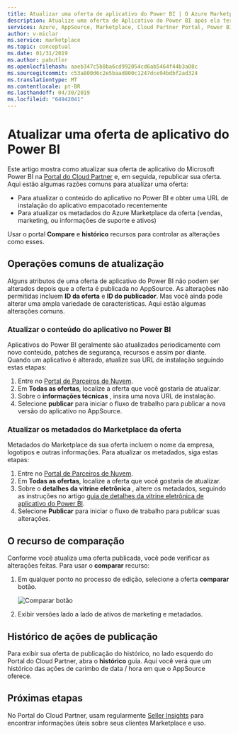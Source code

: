 ```yaml
---
title: Atualizar uma oferta de aplicativo do Power BI | O Azure Marketplace
description: Atualize uma oferta de Aplicativo do Power BI após ela ter sido publicada no Microsoft AppSource Marketplace.
services: Azure, AppSource, Marketplace, Cloud Partner Portal, Power BI
author: v-miclar
ms.service: marketplace
ms.topic: conceptual
ms.date: 01/31/2019
ms.author: pabutler
ms.openlocfilehash: aaeb347c5b8ba6cd992054cd6ab5464f44b3a08c
ms.sourcegitcommit: c53a800d6c2e5baad800c1247dce94bdbf2ad324
ms.translationtype: MT
ms.contentlocale: pt-BR
ms.lasthandoff: 04/30/2019
ms.locfileid: "64942041"
---
```

# <a name="update-a-power-bi-app-offer"></a>Atualizar uma oferta de aplicativo do Power BI

Este artigo mostra como atualizar sua oferta de aplicativo do Microsoft Power BI na [Portal do Cloud Partner](https://cloudpartner.azure.com/) e, em seguida, republicar sua oferta. Aqui estão algumas razões comuns para atualizar uma oferta:

- Para atualizar o conteúdo do aplicativo no Power BI e obter uma URL de instalação do aplicativo empacotado recentemente
- Para atualizar os metadados do Azure Marketplace da oferta (vendas, marketing, ou informações de suporte e ativos)
 
Usar o portal **Compare** e **histórico** recursos para controlar as alterações como esses.

## <a name="common-update-operations"></a>Operações comuns de atualização

Alguns atributos de uma oferta de aplicativo do Power BI não podem ser alterados depois que a oferta é publicada no AppSource. As alterações não permitidas incluem **ID da oferta** e **ID do publicador**. Mas você ainda pode alterar uma ampla variedade de características. Aqui estão algumas alterações comuns.

### <a name="update-app-content-in-power-bi"></a>Atualizar o conteúdo do aplicativo no Power BI

Aplicativos do Power BI geralmente são atualizados periodicamente com novo conteúdo, patches de segurança, recursos e assim por diante. Quando um aplicativo é alterado, atualize sua URL de instalação seguindo estas etapas:

1.  Entre no [Portal de Parceiros de Nuvem](https://cloudpartner.azure.com/).
2.  Em **Todas as ofertas**, localize a oferta que você gostaria de atualizar.
3.  Sobre o **informações técnicas** , insira uma nova URL de instalação.
4.  Selecione **publicar** para iniciar o fluxo de trabalho para publicar a nova versão do aplicativo no AppSource.


### <a name="update-the-offers-marketplace-metadata"></a>Atualizar os metadados do Marketplace da oferta

Metadados do Marketplace da sua oferta incluem o nome da empresa, logotipos e outras informações. Para atualizar os metadados, siga estas etapas:

1.  Entre no [Portal de Parceiros de Nuvem](https://cloudpartner.azure.com/).
2.  Em **Todas as ofertas**, localize a oferta que você gostaria de atualizar.
3.  Sobre o **detalhes da vitrine eletrônica** , altere os metadados, seguindo as instruções no artigo [guia de detalhes da vitrine eletrônica de aplicativo do Power BI](./cpp-storefront-details-tab.md).
4.  Selecione **Publicar** para iniciar o fluxo de trabalho para publicar suas alterações.


## <a name="the-compare-feature"></a>O recurso de comparação

Conforme você atualiza uma oferta publicada, você pode verificar as alterações feitas. Para usar o **comparar** recurso:

1.  Em qualquer ponto no processo de edição, selecione a oferta **comparar** botão.

    ![Comparar botão](./media/compare-feature-button.png)

2.  Exibir versões lado a lado de ativos de marketing e metadados.


## <a name="history-of-publishing-actions"></a>Histórico de ações de publicação

Para exibir sua oferta de publicação do histórico, no lado esquerdo do Portal do Cloud Partner, abra o **histórico** guia. Aqui você verá que um histórico das ações de carimbo de data / hora em que o AppSource oferece.

## <a name="next-steps"></a>Próximas etapas

No Portal do Cloud Partner, usam regularmente [Seller Insights](../../cloud-partner-portal-orig/si-getting-started.md) para encontrar informações úteis sobre seus clientes Marketplace e uso.  
